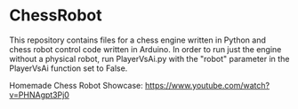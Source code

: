 # ChessRobot
This repository contains files for a chess engine written in Python and chess robot control code written in Arduino. 
In order to run just the engine without a physical robot, run PlayerVsAi.py with the "robot" parameter in the PlayerVsAi function set to False.

Homemade Chess Robot Showcase: https://www.youtube.com/watch?v=PHNAgpt3Pj0
